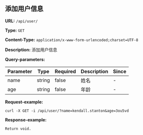 
# 
## 添加用户信息

**URL:** `/api/user/`

**Type:** `GET`


**Content-Type:** `application/x-www-form-urlencoded;charset=UTF-8`

**Description:** 添加用户信息



**Query-parameters:**

| Parameter | Type | Required | Description | Since |
|-----------|------|----------|-------------|-------|
|name|string|false|姓名|-|
|age|string|false|年龄|-|


**Request-example:**
```
curl -X GET -i /api/user/?name=kendall.stanton&age=3ou5vd
```

**Response-example:**
```
Return void.
```


